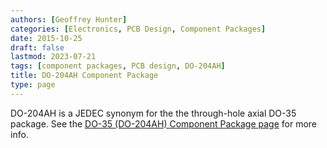 ```yaml
---
authors: [Geoffrey Hunter]
categories: [Electronics, PCB Design, Component Packages]
date: 2015-10-25
draft: false
lastmod: 2023-07-21
tags: [component packages, PCB design, DO-204AH]
title: DO-204AH Component Package
type: page
---
```


DO-204AH is a JEDEC synonym for the the through-hole axial DO-35 package. See the [DO-35 (DO-204AH) Component Package page]() for more info.
